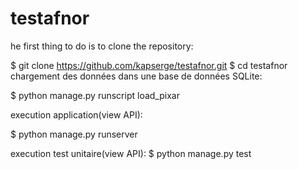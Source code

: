 # testafnor
he first thing to do is to clone the repository:

$ git clone https://github.com/kapserge/testafnor.git
$ cd testafnor
chargement des données dans une base de données SQLite:

$ python manage.py runscript load_pixar

execution application(view API):

$ python manage.py runserver

execution test unitaire(view API):
$ python manage.py test

